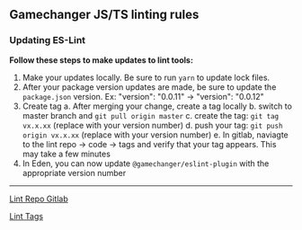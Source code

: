 ## Gamechanger JS/TS linting rules
### Updating ES-Lint
**Follow these steps to make updates to lint tools:**
1. Make your updates locally. Be sure to run `yarn` to update lock files.
2. After your package version updates are made, be sure to update the `package.json` version. Ex: "version": "0.0.11" -> "version": "0.0.12"
3. Create tag
   a. After merging your change, create a tag locally
   b. switch to master branch and `git pull origin master`
   c. create the tag: `git tag vx.x.xx` (replace with your version number)
   d. push your tag: `git push origin vx.x.xx` (replace with your version number)
   e. In gitlab, naviagte to the lint repo -> code -> tags and verify that your tag appears. This may take a few minutes
4. In Eden, you can now update `@gamechanger/eslint-plugin` with the appropriate version number
---

[Lint Repo Gitlab](https://gitlab.com/gc.com/lint)

[Lint Tags](https://gitlab.com/gc.com/lint/-/tags)
